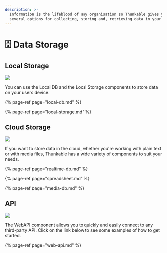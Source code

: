 ```yaml
---
description: >-
  Information is the lifeblood of any organisation so Thunkable gives you
  several options for collecting, storing and, retrieving data in your app
---
```


# 🗄️ Data Storage

## Local Storage

![](.gitbook/assets/localdb.png)

You can use the Local DB and the Local Storage components to store data on your users device.

{% page-ref page="local-db.md" %}

{% page-ref page="local-storage.md" %}

## Cloud Storage

![](.gitbook/assets/cloud_based.png)

If you want to store data in the cloud, whether you're working with plain text or with media files, Thunkable has a wide variety of components to suit your needs.

{% page-ref page="realtime-db.md" %}

{% page-ref page="spreadsheet.md" %}

{% page-ref page="media-db.md" %}

## API

![](.gitbook/assets/webapi.png)

The WebAPI component allows you to quickly and easily connect to any third-party API. Click on the link below to see some examples of how to get started.

{% page-ref page="web-api.md" %}

